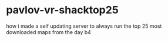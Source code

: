 # pavlov-vr-shacktop25
how i made a self updating server to always run the top 25 most downloaded maps from the day b4
